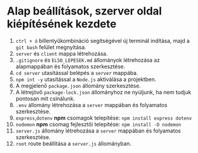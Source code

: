 # Alap beállítások, szerver oldal kiépítésének kezdete

1. `ctrl + ö` billentyűkombináció segítségével új terminál indítása, majd a `git bash` felület megnyitása.
2. `server` és `client` mappa létrehozása.
3. `.gitignore` és `ELSO_LEPESEK.md` állományok létrehozása az alapmappában és folyamatos szerkesztése.
4. `cd server` utasítással belépés a `server` mappába.
5. `npm int -y` utasítással a `Node.js` aktiválása a projektben.
6. A megjelenő `package.json` állomány szerkesztése.
7. A létrejövő `package-lock.json` állományhoz ne nyúljunk, ha nem tudjuk pontosan mit csinálunk.
8. `.env` állomány létrehozása a `server` mappában és folyamatos szerkesztése.
9. `express`,`dotenv` **npm** csomagok telepítése: `npm install express dotenv`
10. `nodemon` **npm** csomag fejlesztői telepítése: `npm install -D nodemon`
11. `server.js` állomány létrehozása a `server` mappában és folyamatos szerkesztése.
12. `root` route beállítása a `server.js` állományban.

